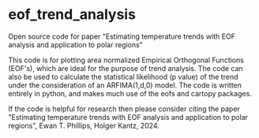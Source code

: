 # eof_trend_analysis

Open source code for paper "Estimating temperature trends with EOF analysis and application to polar regions"

This code is for plotting area normalized Empirical Orthogonal Functions (EOF's), which are ideal for the purpose of trend analysis. The code can also be used to calculate the statistical likelihood (p value) of the trend under the consideration of an ARFIMA(1,d,0) model. The code is written entirely in python, and makes much use of the eofs and cartopy packages.

If the code is helpful for research then please consider citing the paper "Estimating temperature trends with EOF analysis and application to polar regions", Ewan T. Phillips, Holger Kantz, 2024.
